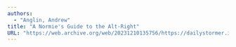 ```yaml
---
authors:
  - "Anglin, Andrew"
title: "A Normie's Guide to the Alt-Right"
URL: "https://web.archive.org/web/20231210135756/https://dailystormer.in/a-normies-guide-to-the-alt-right/"
---
```

